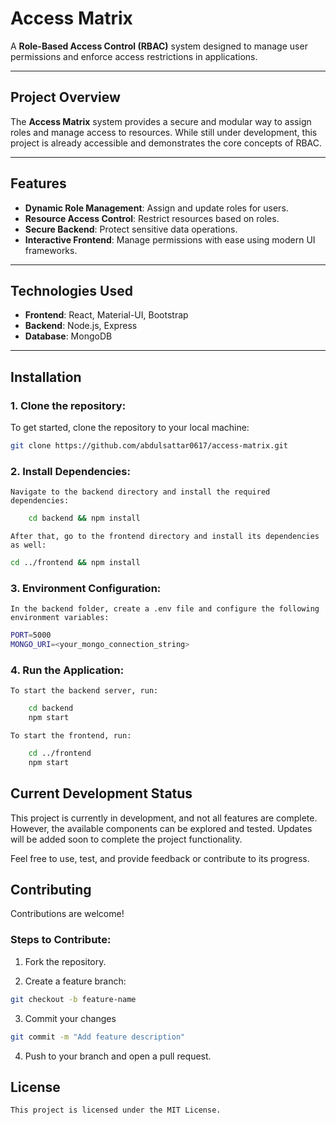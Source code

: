 # Access Matrix

A **Role-Based Access Control (RBAC)** system designed to manage user permissions and enforce access restrictions in applications.

---

## Project Overview

The **Access Matrix** system provides a secure and modular way to assign roles and manage access to resources. While still under development, this project is already accessible and demonstrates the core concepts of RBAC.

---

## Features

- **Dynamic Role Management**: Assign and update roles for users.
- **Resource Access Control**: Restrict resources based on roles.
- **Secure Backend**: Protect sensitive data operations.
- **Interactive Frontend**: Manage permissions with ease using modern UI frameworks.

---

## Technologies Used

- **Frontend**: React, Material-UI, Bootstrap
- **Backend**: Node.js, Express
- **Database**: MongoDB

---

## Installation

### 1. Clone the repository:

To get started, clone the repository to your local machine:

```bash
git clone https://github.com/abdulsattar0617/access-matrix.git
```

### 2. Install Dependencies:

    Navigate to the backend directory and install the required dependencies:

```bash
    cd backend && npm install
```

    After that, go to the frontend directory and install its dependencies as well:

```bash
cd ../frontend && npm install
```

### 3. Environment Configuration:

    In the backend folder, create a .env file and configure the following environment variables:

```bash
PORT=5000
MONGO_URI=<your_mongo_connection_string>
```

### 4. Run the Application:

    To start the backend server, run:

```bash
    cd backend
    npm start
```

    To start the frontend, run:

```bash
    cd ../frontend
    npm start
```

## Current Development Status

This project is currently in development, and not all features are complete. However, the available components can be explored and tested. Updates will be added soon to complete the project functionality.

Feel free to use, test, and provide feedback or contribute to its progress.

## Contributing

Contributions are welcome!

### Steps to Contribute:

1. Fork the repository.

2. Create a feature branch:

```bash
git checkout -b feature-name
```

3. Commit your changes

```bash
git commit -m "Add feature description"
```

4. Push to your branch and open a pull request.


## License
    This project is licensed under the MIT License.